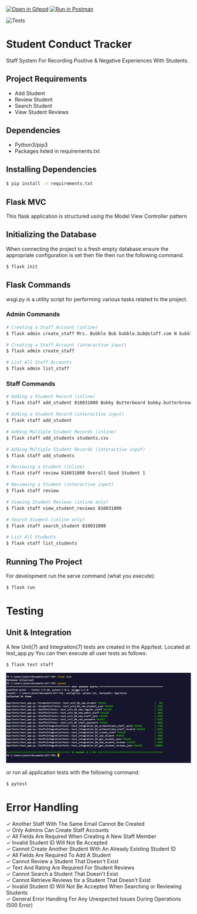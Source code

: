 [![Open in Gitpod](https://gitpod.io/button/open-in-gitpod.svg)](https://gitpod.io/#https://github.com/JaleneA/SCT-JaleneA)
[![Run in Postman](https://run.pstmn.io/button.svg)](https://documenter.getpostman.com/view/33150663/2sAXxWYUFw)

![Tests](https://github.com/uwidcit/flaskmvc/actions/workflows/dev.yml/badge.svg)

# Student Conduct Tracker
Staff System For Recording Positive & Negative Experiences With Students.


## Project Requirements
* Add Student
* Review Student
* Search Student
* View Student Reviews


## Dependencies
* Python3/pip3
* Packages listed in requirements.txt


## Installing Dependencies
```bash
$ pip install -r requirements.txt
```


## Flask MVC
This flask application is structured using the Model View Controller pattern


## Initializing the Database
When connecting the project to a fresh empty database ensure the appropriate configuration is set then file then run the following command.


```bash
$ flask init
```


## Flask Commands
wsgi.py is a utility script for performing various tasks related to the project.


### Admin Commands
```bash
# Creating a Staff Account (inline)
$ flask admin create_staff Mrs. Bubble Bub bubble.bub@staff.com N bubblepass 1
```

```bash
# Creating a Staff Account (interactive input)
$ flask admin create_staff 
```

```bash
# List All Staff Accounts
$ flask admin list_staff 
```

### Staff Commands
```bash
# Adding a Student Record (inline)
$ flask staff add_student 816031000 Bobby Butterbeard bobby.butterbread@mail.com
```

```bash
# Adding a Student Record (interactive input)
$ flask staff add_student
```

```bash
# Adding Multiple Student Records (inline)
$ flask staff add_students students.csv
```

```bash
# Adding Multiple Student Records (interactive input)
$ flask staff add_students
```

```bash
# Reviewing a Student (inline)
$ flask staff review 816031000 Overall Good Student 1
```

```bash
# Reviewing a Student (interactive input)
$ flask staff review
```

```bash
# Viewing Student Reviews (inline only)
$ flask staff view_student_reviews 816031000
```

```bash
# Search Student (inline only)
$ flask staff search_student 816031000
```

```bash
# List All Students
$ flask staff list_students
```

## Running The Project
For development run the serve command (what you execute):
```bash
$ flask run
```

# Testing

## Unit & Integration
A few  Unit(7) and Integration(7) tests are created in the App/test. Located at test_app.py
You can then execute all user tests as follows:

```bash
$ flask test staff
```

![Screenshot13](./img/test.png)

or run all application tests with the following command:

```bash
$ pytest
```

# Error Handling
✓ Another Staff With The Same Email Cannot Be Created<br>
✓ Only Admins Can Create Staff Accounts<br>
✓ All Fields Are Required When Creating A New Staff Member<br>
✓ Invalid Student ID Will Not Be Accepted<br>
✓ Cannot Create Another Student With An Already Existing Student ID<br>
✓ All Fields Are Required To Add A Student<br>
✓ Cannot Review a Student That Doesn't Exist<br>
✓ Text And Rating Are Required For Student Reviews<br>
✓ Cannot Search a Student That Doesn't Exist<br>
✓ Cannot Retrieve Reviews for a Student That Doesn't Exist<br>
✓ Invalid Student ID Will Not Be Accepted When Searching or Reviewing Students<br>
✓ General Error Handling For Any Unexpected Issues During Operations (500 Error) <br>

